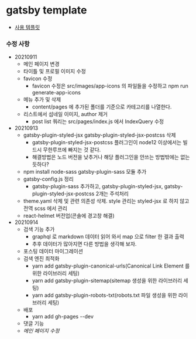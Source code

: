 # gatsby template
- [사용 템플릿](https://github.com/greglobinski/gatsby-starter-hero-blog)

### 수정 사항
- 20210911
  - 메인 페이지 변경
  - 타이틀 및 프로필 이미지 수정
  - favicon 수정
    - favicon 수정은 src/images/app-icons 의 파일들을 수정하고 npm run generate-app-icons
  - 메뉴 추가 및 삭제
    - content/pages 에 추가된 폴더를 기준으로 카테고리를 나열한다.
  - 리스트에서 섬네일 이미지, author 제거
    - post list 쿼리는 src/pages/index.js 에서 IndexQuery 수정
- 20210913
  - gatsby-plugin-styled-jsx gatsby-plugin-styled-jsx-postcss 삭제
    - gatsby-plugin-styled-jsx-postcss 플러그인이 node12 이상에서는 빌드시 무한루프에 빠지는 것 같다.
    - 해결방법은 노드 버전을 낮추거나 해당 플러그인을 안쓰는 방법밖에는 없는듯하다?
  - npm install node-sass gatsby-plugin-sass 모듈 추가
  - gatsby-config.js 정리
    - gatsby-plugin-sass 추가하고, gatsby-plugin-styled-jsx, gatsby-plugin-styled-jsx-postcss 2개는 주석처리
  - theme.yaml 삭제 및 관련 의존성 삭제. style 관리는 styled-jsx 로 하지 않고 전역 scss 에서 관리
  - react-helmet 버전업(콘솔에 경고창 해결)
- 20210914
  - 검색 기능 추가
    - graphql 로 markdown 데이터 읽어 와서 map 으로 filter 한 결과 출력
    - 추후 데이터가 많아지면 다른 방법을 생각해 보자.
  - 포스팅 데이터 마이그레이션
  - 검색 엔진 최적화
    - yarn add gatsby-plugin-canonical-urls(Canonical Link Element 를 위한 라이브러리 세팅)
    - yarn add gatsby-plugin-sitemap(sitemap 생성을 위한 라이브러리 세팅)
    - yarn add gatsby-plugin-robots-txt(robots.txt 파일 생성을 위한 라이브러리 세팅)
  - 배포
    - yarn add gh-pages --dev
  - 댓글 기능
  - *메인 페이지 수정*
